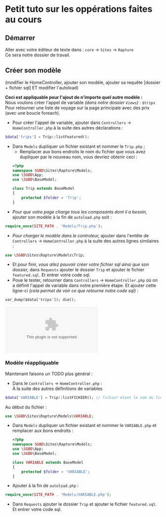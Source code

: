 # Petit tuto sur les oppérations faites au cours

## Démarrer
Aller avec votre éditeur de texte dans : `core` -> `Sites` -> `Rapture`  
Ce sera notre dossier de travail.

## Créer son modèle
(modifier le HomeController, ajouter son modèle, ajouter sa requête [dossier + fichier sql] ET modifier l'autoload)

__Ceci est appliquable pour l'ajout de n'importe quel autre modèle :__  
Nous voulons créer l'appel de variable _(dans notre dossier `Views`)_ : `$trips`  
Pour retourner une liste de voyage sur la page principale avec des prix (avec une boucle foreach).

- Pour créer l'appel de variable, ajouter dans `Controllers` -> `HomeController.php` à la suite des autres déclarations :
``` PHP
$data['trips'] = Trip::listFeatured();
```
- Dans `Models` dupliquer un fichier existant et nommer le `Trip.php` ;
    - Remplacer aux bons endroits le nom du fichier que vous avez dupliquer par le nouveau nom, vous devriez obtenir ceci :
    ``` PHP
    <?php
    namespace SGBD\Sites\Rapture\Models;
    use \SGBD\App;
    use \SGBD\BaseModel;

    class Trip extends BaseModel
    {
        protected $folder = 'Trip';
    }
    ```
- _Pour que votre page charge tous les composants dont il a besoin,_ ajouter son modèle à la fin de `autoload.php` soit :
``` PHP
require_once(SITE_PATH . 'Models/Trip.php');
```
- _Pour charger le modèle dans le controleur,_ ajouter dans l'entête de `Controllers` -> `HomeController.php` à la suite des autres lignes similaires :
``` PHP
use \SGBD\Sites\Rapture\Models\Trip;
```
- Et pour finir, _vous allez pouvoir créer votre fichier sql ainsi que son dossier,_ dans `Requests` ajouter le dossier `Trip` et ajouter le fichier `featured.sql`. Et entrer votre code sql.
- Poue le tester, retourner dans `Controllers` -> `HomeController.php` où on a définit l'appel de variable dans notre première étape. Et ajouter cette ligne-ci _(cela permet de voir ce que retourne notre code sql)_ :
```
var_dump($data['trips']); die();
```

[![Allez vers la vidéo de tuto](./tuto-assets/op1.swf)](http://jconcept.be/hepl/the-rapture/op1.swf "Allez vers la vidéo de tuto")

### Modèle réappliquable
Maintenant faisons un TODO plus général :
- Dans le `Controllers` -> `HomeController.php` :  
À la suite des autres définitions de variables
``` PHP
$data['VARIABLE'] = Trip::listFICHIER(); // fichier étant le nom du fichier sql sans le .sql
```  
Au début du fichier :
``` PHP
use \SGBD\Sites\Rapture\Models\VARIABLE;
```
- Dans `Models` dupliquer un fichier existant et nommer le `VARIABLE.php` et remplacer aux bons endroits :
    ``` PHP
    <?php
    namespace SGBD\Sites\Rapture\Models;
    use \SGBD\App;
    use \SGBD\BaseModel;

    class VARIABLE extends BaseModel
    {
        protected $folder = 'VARIABLE';
    }
    ```
- Ajouter à la fin de `autoload.php` :
``` PHP
require_once(SITE_PATH . 'Models/VARIABLE.php');
```
- Dans `Requests` ajouter le dossier `Trip` et ajouter le fichier `featured.sql`. Et entrer votre code sql.
